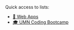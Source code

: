 Quick access to lists:
- [🧩 Web Apps](https://github.com/stars/binderb/lists/web-apps)
- [🎓 UMN Coding Bootcamp](https://github.com/stars/binderb/lists/umn-coding-bootcamp)
